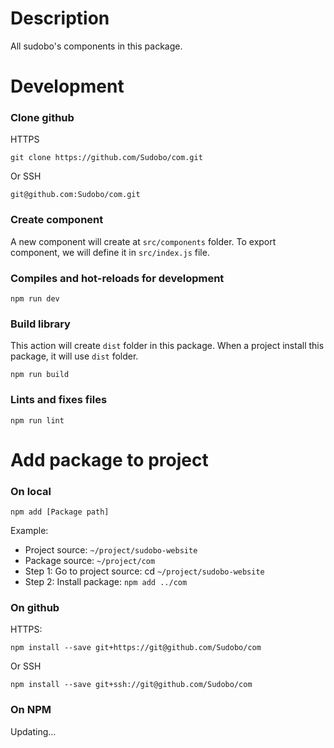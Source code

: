 # Description
All sudobo's components in this package.


# Development
### Clone github
HTTPS
```
git clone https://github.com/Sudobo/com.git
```
Or SSH
```
git@github.com:Sudobo/com.git
```

### Create component
A new component will create at `src/components` folder.
To export component, we will define it in `src/index.js` file.

### Compiles and hot-reloads for development
```
npm run dev
```

### Build library
This action will create `dist` folder in this package. When a project install this package, it will use `dist` folder.

```
npm run build
```

### Lints and fixes files
```
npm run lint
```

# Add package to project
### On local
```
npm add [Package path]
```
Example:
- Project source: `~/project/sudobo-website`
- Package source: `~/project/com`
- Step 1: Go to project source: cd `~/project/sudobo-website`
- Step 2: Install package: `npm add ../com`

### On github
HTTPS:
```
npm install --save git+https://git@github.com/Sudobo/com
```
Or SSH
```
npm install --save git+ssh://git@github.com/Sudobo/com
```

### On NPM
Updating...
